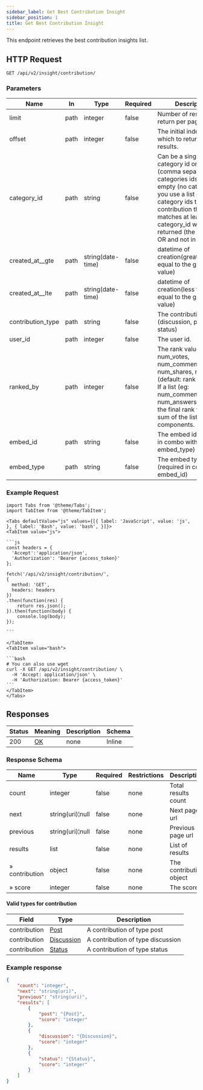 ```yaml
---
sidebar_label: Get Best Contribution Insight
sidebar_position: 1
title: Get Best Contribution Insight
---
```


This endpoint retrieves the best contribution insights list.

## HTTP Request

`GET /api/v2/insight/contribution/`

### Parameters

| Name              |In|Type|Required| Description                                                                                                                                                                                               |
|-------------------|---|---|---|-----------------------------------------------------------------------------------------------------------------------------------------------------------------------------------------------------------|
| limit             |path|integer|false| Number of results to return per page.                                                                                                                                                                     |
| offset            |path|integer|false| The initial index from which to return the results.                                                                                                                                                       |
| category_id     |path| string          |false| Can be a single category id or list (comma separated) of categories ids. 0 means empty (no category). If you use a list of category ids then any contribution that matches at least one category_id will be returned (the filter is in OR and not in AND).                                                                                                     |
| created_at__gte   |path|string(date-time)|false| datetime of creation(greater than or equal to the given value)                                                                                                                                            |
| created_at__lte   |path|string(date-time)|false| datetime of creation(less than or equal to the given value)                                                                                                                                               |
| contribution_type |path|string|false| The contribution type (discussion, post, status)                                                                                                                                                                                  |
| user_id           |path|integer|false| The user id.                                                                                                                                                                                              |
| ranked_by         |path|integer|false| The rank value to use: num_votes, num_comments, num_shares, num_views (default: rank function). If a list (eg: num_comments, num_answers_received) the final rank will be the sum of the list components. |
|embed_id|path|string|false|The embed id (required in combo with embed_type)|
|embed_type|path|string|false|The embed type (required in combo with embed_id)|

### Example Request

````mdx-code-block
import Tabs from '@theme/Tabs';
import TabItem from '@theme/TabItem';

<Tabs defaultValue="js" values={[{ label: 'JavaScript', value: 'js', }, { label: 'Bash', value: 'bash', }]}>
<TabItem value="js">

```js
const headers = {
  'Accept':'application/json',
  'Authorization': 'Bearer {access_token}'
};

fetch('/api/v2/insight/contribution/',
{
  method: 'GET',
  headers: headers
})
.then(function(res) {
    return res.json();
}).then(function(body) {
    console.log(body);
});

```

</TabItem>
<TabItem value="bash">

```bash
# You can also use wget
curl -X GET /api/v2/insight/contribution/ \
  -H 'Accept: application/json' \
  -H 'Authorization: Bearer {access_token}'
```
</TabItem>
</Tabs>
````

## Responses

|Status|Meaning|Description|Schema|
|---|---|---|---|
|200|[OK](https://tools.ietf.org/html/rfc7231#section-6.3.1)|none|Inline|

### Response Schema

| Name           | Type             |Required|Restrictions| Description             |
|----------------|------------------|---|---|-------------------------|
| count          | integer          |false|none| Total results count     |
| next           | string(uri)¦null |false|none| Next page url           |
| previous       | string(uri)¦null |false|none| Previous page url       |
| results        | list             |false|none| List of results         |
| » contribution | object|false|none| The contribution object |
| » score        | integer          |false|none| The score         |

#### Valid types for contribution

| Field        | Type                                | Description                        |
|--------------|-------------------------------------|------------------------------------|
| contribution | [Post](/docs/apireference/v2/schemas/post)             | A contribution of type post        |
| contribution | [Discussion](/docs/apireference/v2/schemas/discussion) | A contribution of type discussion  |
| contribution | [Status](/docs/apireference/v2/schemas/status)         | A contribution of type status |

### Example response

```json
{
    "count": "integer",
    "next": "string(uri)",
    "previous": "string(uri)",
    "results": [
        {
            "post": "{Post}",
            "score": "integer"
        },
        {
            "discussion": "{Discussion}",
            "score": "integer"
        },
        {
            "status": "{Status}",
            "score": "integer"
        }
    ]
}
```




